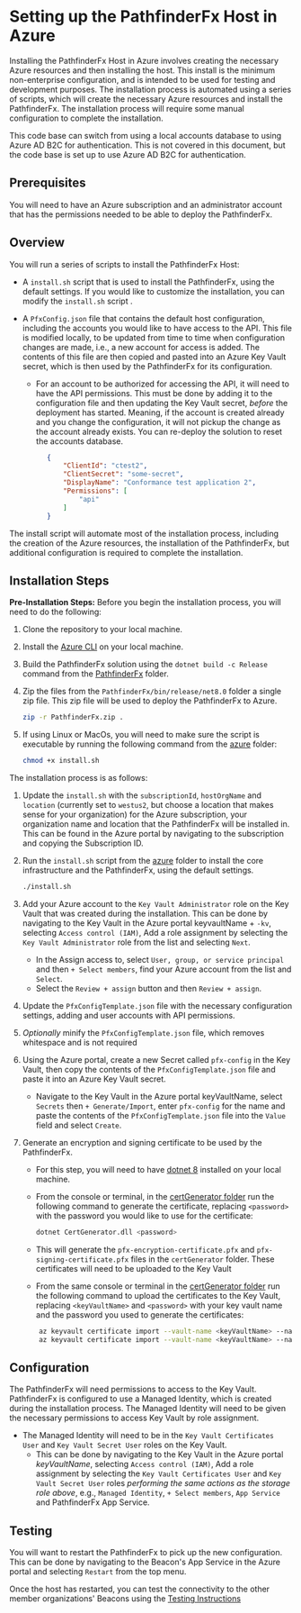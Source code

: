 # Setting up the PathfinderFx Host in Azure

Installing the PathfinderFx Host in Azure involves creating the necessary Azure resources and then installing the host. This install is the minimum non-enterprise configuration, and is intended to be used for testing and development purposes. The installation process is automated using a series of scripts, which will create the necessary Azure resources and install the PathfinderFx. The installation process will require some manual configuration to complete the installation.

This code base can switch from using a local accounts database to using Azure AD B2C for authentication. This is not covered in this document, but the code base is set up to use Azure AD B2C for authentication.

## Prerequisites

You will need to have an Azure subscription and an administrator account that has the permissions needed to be able to deploy the PathfinderFx.

## Overview

You will run a series of scripts to install the PathfinderFx Host:

- A `install.sh` script that is used to install the PathfinderFx, using the default settings. If you would like to customize the installation, you can modify the `install.sh` script .
- A `PfxConfig.json` file that contains the default host configuration, including the accounts you would like to have access to the API. This file is modified locally, to be updated from time to time when configuration changes are made, i.e., a new account for access is added. The contents of this file are then copied and pasted into an Azure Key Vault secret, which is then used by the PathfinderFx for its configuration.
  - For an account to be authorized for accessing the API, it will need to have the API permissions. This must be done by adding it to the configuration file and then updating the Key Vault secret, *before* the deployment has started. Meaning, if the account is created already and you change the configuration, it will not pickup the change as the account already exists. You can re-deploy the solution to reset the accounts database.

  ```json
        {
            "ClientId": "ctest2",
            "ClientSecret": "some-secret",
            "DisplayName": "Conformance test application 2",
            "Permissions": [
                "api"
            ]
        }
  ```

The install script will automate most of the installation process, including the creation of the Azure resources, the installation of the PathfinderFx, but additional configuration is required to complete the installation.

## Installation Steps

**Pre-Installation Steps:** Before you begin the installation process, you will need to do the following:

1. Clone the repository to your local machine.
2. Install the [Azure CLI](https://docs.microsoft.com/en-us/cli/azure/install-azure-cli?view=azure-cli-latest) on your local machine.
3. Build the PathfinderFx solution using the `dotnet build -c Release` command from the [PathfinderFx](../src/PathfinderFx/) folder.
4. Zip the files from the `PathfinderFx/bin/release/net8.0` folder a single zip file. This zip file will be used to deploy the PathfinderFx to Azure.

   ```bash
   zip -r PathfinderFx.zip .
   ```

5. If using Linux or MacOs, you will need to make sure the script is executable by running the following command from the [azure](../src/azure/) folder:

   ```bash
   chmod +x install.sh
   ```

The installation process is as follows:

1. Update the `install.sh` with the `subscriptionId`, `hostOrgName` and `location` (currently set to `westus2`, but choose a location that makes sense for your organization) for the Azure subscription, your organization name and location that the PathfinderFx will be installed in. This can be found in the Azure portal by navigating to the subscription and copying the Subscription ID.
2. Run the `install.sh` script from the [azure](../src/azure/) folder to install the core infrastructure and the PathfinderFx, using the default settings.

    ```bash
    ./install.sh
    ```

3. Add your Azure account to the `Key Vault Administrator` role on the Key Vault that was created during the installation. This can be done by navigating to the Key Vault in the Azure portal keyvaultName + `-kv`, selecting `Access control (IAM)`, Add a role assignment by selecting the `Key Vault Administrator` role from the list and selecting `Next`.
   - In the Assign access to, select `User, group, or service principal` and then `+ Select members`, find your Azure account from the list and `Select`.
   - Select the `Review + assign` button and then `Review + assign`.
4. Update the `PfxConfigTemplate.json` file with the necessary configuration settings, adding and user accounts with API permissions.
5. *Optionally* minify the `PfxConfigTemplate.json` file, which removes whitespace and is not required
6. Using the Azure portal, create a new Secret called `pfx-config` in the Key Vault, then copy the contents of the `PfxConfigTemplate.json` file and paste it into an Azure Key Vault secret.
    - Navigate to the Key Vault in the Azure portal keyVaultName, select `Secrets` then `+ Generate/Import`, enter `pfx-config` for the name and paste the contents of the `PfxConfigTemplate.json` file into the `Value` field and select `Create`.
7. Generate an encryption and signing certificate to be used by the PathfinderFx.
   - For this step, you will need to have [dotnet 8](https://dotnet.microsoft.com/download/dotnet/8.0) installed on your local machine.
   - From the console or terminal, in the [certGenerator folder](./certGenerator/) run the following command to generate the certificate, replacing `<password>` with the password you would like to use for the certificate:

      ```bash
      dotnet CertGenerator.dll <password> 
      ```

   - This will generate the `pfx-encryption-certificate.pfx` and `pfx-signing-certificate.pfx` files in the `certGenerator` folder. These certificates will need to be uploaded to the Key Vault
   - From the same console or terminal in the [certGenerator folder](./certGenerator/) run the following command to upload the certificates to the Key Vault, replacing `<keyVaultName>` and `<password>` with your key vault name and the password you used to generate the certificates:

    ```bash
        az keyvault certificate import --vault-name <keyVaultName> --name pfx-encryption-certificate --file pfx-encryption-certificate.pfx --password <password>
        az keyvault certificate import --vault-name <keyVaultName> --name pfx-signing-certificate --file pfx-signing-certificate.pfx --password <password>
    ```

## Configuration

The PathfinderFx will need permissions to access to the Key Vault. PathfinderFx is configured to use a Managed Identity, which is created during the installation process. The Managed Identity will need to be given the necessary permissions to access Key Vault by role assignment.

- The Managed Identity will need to be in the `Key Vault Certificates User` and `Key Vault Secret User` roles on the Key Vault.
  - This can be done by navigating to the Key Vault in the Azure portal *keyVaultName*, selecting `Access control (IAM)`, Add a role assignment by selecting the `Key Vault Certificates User` and `Key Vault Secret User` roles *performing the same actions as the storage role above*, e.g., `Managed Identity`, `+ Select members`, `App Service` and PathfinderFx App Service.

## Testing

You will want to restart the PathfinderFx to pick up the new configuration. This can be done by navigating to the Beacon's App Service in the Azure portal and selecting `Restart` from the top menu.

Once the host has restarted, you can test the connectivity to the other member organizations' Beacons using the [Testing Instructions](../../docs/testing-instructions.md)
